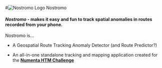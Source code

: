 #![Nostromo Logo](http://metaware.us/nostromo.png) 
Nostromo

#### _Nostromo_ -  makes it easy and fun to track spatial anomalies in routes recorded from your phone.

Nostromo is...

* A Geospatial Route Tracking Anomaly Detector (and Route Predictor?)

* An all-in-one standalone tracking and mapping application created for the **[Numenta HTM Challenge](http://numenta.org/blog/2015/09/18/introducing-the-htm-challenge.html)**




